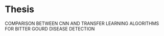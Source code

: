# Thesis
COMPARISON BETWEEN CNN AND TRANSFER LEARNING ALGORITHMS FOR BITTER GOURD DISEASE DETECTION
